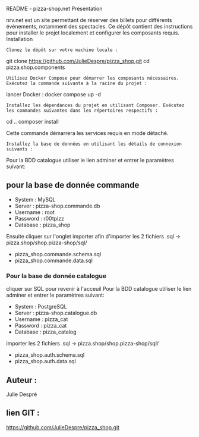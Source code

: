 README - pizza-shop.net
Présentation

nrv.net est un site permettant de réserver des billets pour différents événements, notamment des spectacles. Ce dépôt contient des instructions pour installer le projet localement et configurer les composants requis.
Installation

    Clonez le dépôt sur votre machine locale :

git clone https://github.com/JulieDespre/pizza_shop.git
cd pizza.shop.components

    Utilisez Docker Compose pour démarrer les composants nécessaires. Exécutez la commande suivante à la racine du projet :

lancer Docker : docker compose up -d

    Installez les dépendances du projet en utilisant Composer. Exécutez les commandes suivantes dans les répertoires respectifs :

cd ..
composer install

Cette commande démarrera les services requis en mode détaché.

    Installez la base de données en utilisant les détails de connexion suivants :

Pour la BDD catalogue utiliser le lien adminer et entrer le paramètres suivant:

## pour la base de donnée commande

- System : MySQL
- Server : pizza-shop.commande.db
- Username : root
- Password : r00tpizz
- Database : pizza_shop

Ensuite cliquer sur l'onglet importer afin d'importer les 2 fichiers .sql -> pizza.shop/shop.pizza-shop/sql/

- pizza_shop.commande.schema.sql
- pizza_shop.commande.data.sql

### Pour la base de donnée catalogue

cliquer sur SQL pour revenir à l'acceuil
Pour la BDD catalogue utiliser le lien adminer et entrer le paramètres suivant:

- System : PostgreSQL
- Server : pizza-shop.catalogue.db
- Username : pizza_cat
- Password : pizza_cat
- Database : pizza_catalog

importer les 2 fichiers .sql -> pizza.shop/shop.pizza-shop/sql/

- pizza_shop.auth.schema.sql
- pizza_shop.auth.data.sql

## Auteur :

Julie Despré

## lien GIT :

https://github.com/JulieDespre/pizza_shop.git
